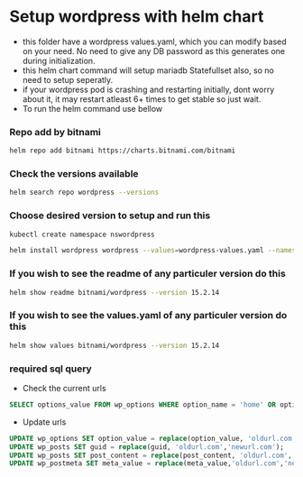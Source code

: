 # Setup wordpress with helm chart

  - this folder have a wordpress values.yaml, which you can modify based on your need. No need to give any DB password as this generates one during initialization.
  - this helm chart command will setup mariadb Statefullset also, so no need to setup seperatly.
  - if your wordpress pod is crashing and restarting initially, dont worry about it, it may restart atleast 6+ times to get stable so just wait.
  - To run the helm command use bellow 

### Repo add by bitnami

```BASH
helm repo add bitnami https://charts.bitnami.com/bitnami
```

### Check the versions available

```BASH
helm search repo wordpress --versions
```

### Choose desired version to setup and run this

```BASH
kubectl create namespace nswordpress

helm install wordpress wordpress --values=wordpress-values.yaml --namespace nswordpress --version 15.2.14 --repo=https://charts.bitnami.com/bitnami
```

### If you wish to see the readme of any particuler version do this

```BASH
helm show readme bitnami/wordpress --version 15.2.14
```

### If you wish to see the values.yaml of any particuler version do this

```BASH
helm show values bitnami/wordpress --version 15.2.14
```

### required sql query

- Check the current urls

```SQL
SELECT options_value FROM wp_options WHERE option_name = 'home' OR option_name = 'siteurl';
```
- Update urls 


```SQL
UPDATE wp_options SET option_value = replace(option_value, 'oldurl.com', 'newurl.com') WHERE option_name = 'home' OR option_name = 'siteurl';
UPDATE wp_posts SET guid = replace(guid, 'oldurl.com','newurl.com');
UPDATE wp_posts SET post_content = replace(post_content, 'oldurl.com', 'newurl.com'); 
UPDATE wp_postmeta SET meta_value = replace(meta_value,'oldurl.com','newurl.com');
```
